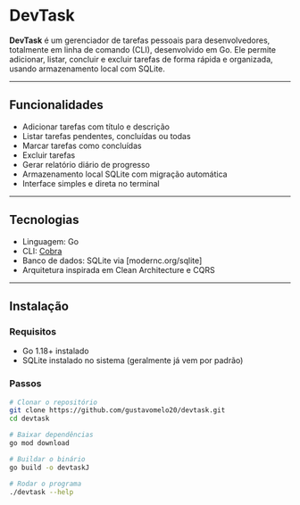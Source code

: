 # DevTask

**DevTask** é um gerenciador de tarefas pessoais para desenvolvedores, totalmente em linha de comando (CLI), desenvolvido em Go. Ele permite adicionar, listar, concluir e excluir tarefas de forma rápida e organizada, usando armazenamento local com SQLite.

---

## Funcionalidades

- Adicionar tarefas com título e descrição  
- Listar tarefas pendentes, concluídas ou todas  
- Marcar tarefas como concluídas  
- Excluir tarefas  
- Gerar relatório diário de progresso  
- Armazenamento local SQLite com migração automática  
- Interface simples e direta no terminal  

---

## Tecnologias

- Linguagem: Go  
- CLI: [Cobra](https://github.com/spf13/cobra)  
- Banco de dados: SQLite via [modernc.org/sqlite]
- Arquitetura inspirada em Clean Architecture e CQRS  

---

## Instalação

### Requisitos

- Go 1.18+ instalado  
- SQLite instalado no sistema (geralmente já vem por padrão)  

### Passos

```bash
# Clonar o repositório
git clone https://github.com/gustavomelo20/devtask.git
cd devtask

# Baixar dependências
go mod download

# Buildar o binário
go build -o devtaskJ

# Rodar o programa
./devtask --help
